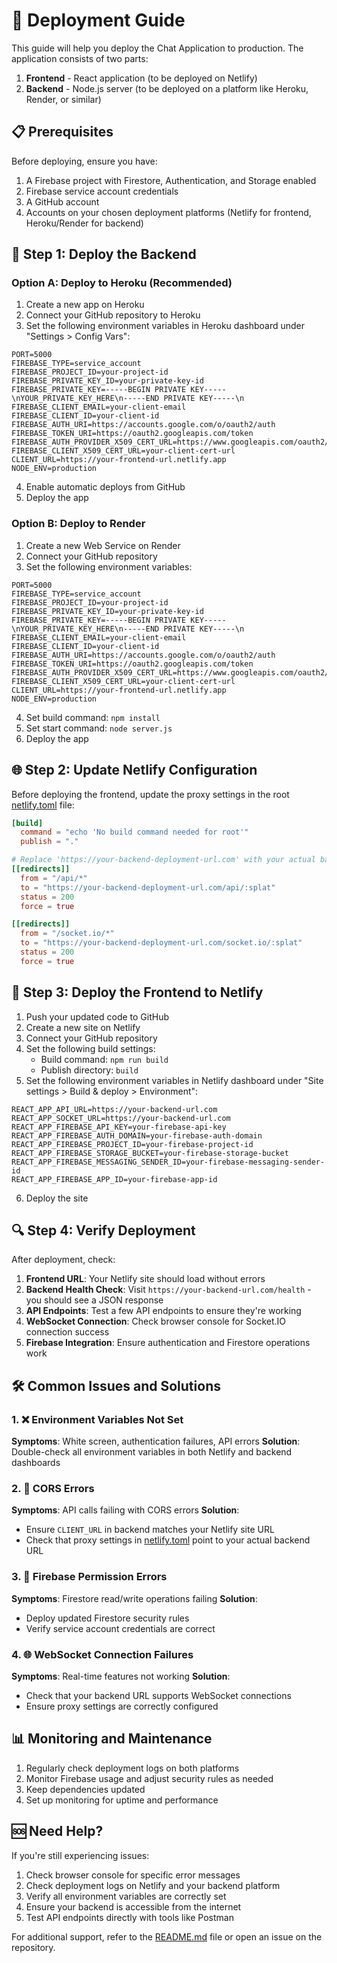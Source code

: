 # 🚀 Deployment Guide

This guide will help you deploy the Chat Application to production. The application consists of two parts:
1. **Frontend** - React application (to be deployed on Netlify)
2. **Backend** - Node.js server (to be deployed on a platform like Heroku, Render, or similar)

## 📋 Prerequisites

Before deploying, ensure you have:
1. A Firebase project with Firestore, Authentication, and Storage enabled
2. Firebase service account credentials
3. A GitHub account
4. Accounts on your chosen deployment platforms (Netlify for frontend, Heroku/Render for backend)

## 🔧 Step 1: Deploy the Backend

### Option A: Deploy to Heroku (Recommended)

1. Create a new app on Heroku
2. Connect your GitHub repository to Heroku
3. Set the following environment variables in Heroku dashboard under "Settings > Config Vars":

```env
PORT=5000
FIREBASE_TYPE=service_account
FIREBASE_PROJECT_ID=your-project-id
FIREBASE_PRIVATE_KEY_ID=your-private-key-id
FIREBASE_PRIVATE_KEY=-----BEGIN PRIVATE KEY-----\nYOUR_PRIVATE_KEY_HERE\n-----END PRIVATE KEY-----\n
FIREBASE_CLIENT_EMAIL=your-client-email
FIREBASE_CLIENT_ID=your-client-id
FIREBASE_AUTH_URI=https://accounts.google.com/o/oauth2/auth
FIREBASE_TOKEN_URI=https://oauth2.googleapis.com/token
FIREBASE_AUTH_PROVIDER_X509_CERT_URL=https://www.googleapis.com/oauth2/v1/certs
FIREBASE_CLIENT_X509_CERT_URL=your-client-cert-url
CLIENT_URL=https://your-frontend-url.netlify.app
NODE_ENV=production
```

4. Enable automatic deploys from GitHub
5. Deploy the app

### Option B: Deploy to Render

1. Create a new Web Service on Render
2. Connect your GitHub repository
3. Set the following environment variables:

```env
PORT=5000
FIREBASE_TYPE=service_account
FIREBASE_PROJECT_ID=your-project-id
FIREBASE_PRIVATE_KEY_ID=your-private-key-id
FIREBASE_PRIVATE_KEY=-----BEGIN PRIVATE KEY-----\nYOUR_PRIVATE_KEY_HERE\n-----END PRIVATE KEY-----\n
FIREBASE_CLIENT_EMAIL=your-client-email
FIREBASE_CLIENT_ID=your-client-id
FIREBASE_AUTH_URI=https://accounts.google.com/o/oauth2/auth
FIREBASE_TOKEN_URI=https://oauth2.googleapis.com/token
FIREBASE_AUTH_PROVIDER_X509_CERT_URL=https://www.googleapis.com/oauth2/v1/certs
FIREBASE_CLIENT_X509_CERT_URL=your-client-cert-url
CLIENT_URL=https://your-frontend-url.netlify.app
NODE_ENV=production
```

4. Set build command: `npm install`
5. Set start command: `node server.js`
6. Deploy the app

## 🌐 Step 2: Update Netlify Configuration

Before deploying the frontend, update the proxy settings in the root [netlify.toml](file:///C:/Users/rishu/OneDrive/Desktop/Chat-now/netlify.toml) file:

```toml
[build]
  command = "echo 'No build command needed for root'"
  publish = "."

# Replace 'https://your-backend-deployment-url.com' with your actual backend URL
[[redirects]]
  from = "/api/*"
  to = "https://your-backend-deployment-url.com/api/:splat"
  status = 200
  force = true

[[redirects]]
  from = "/socket.io/*"
  to = "https://your-backend-deployment-url.com/socket.io/:splat"
  status = 200
  force = true
```

## 🎨 Step 3: Deploy the Frontend to Netlify

1. Push your updated code to GitHub
2. Create a new site on Netlify
3. Connect your GitHub repository
4. Set the following build settings:
   - Build command: `npm run build`
   - Publish directory: `build`
5. Set the following environment variables in Netlify dashboard under "Site settings > Build & deploy > Environment":

```env
REACT_APP_API_URL=https://your-backend-url.com
REACT_APP_SOCKET_URL=https://your-backend-url.com
REACT_APP_FIREBASE_API_KEY=your-firebase-api-key
REACT_APP_FIREBASE_AUTH_DOMAIN=your-firebase-auth-domain
REACT_APP_FIREBASE_PROJECT_ID=your-firebase-project-id
REACT_APP_FIREBASE_STORAGE_BUCKET=your-firebase-storage-bucket
REACT_APP_FIREBASE_MESSAGING_SENDER_ID=your-firebase-messaging-sender-id
REACT_APP_FIREBASE_APP_ID=your-firebase-app-id
```

6. Deploy the site

## 🔍 Step 4: Verify Deployment

After deployment, check:

1. **Frontend URL**: Your Netlify site should load without errors
2. **Backend Health Check**: Visit `https://your-backend-url.com/health` - you should see a JSON response
3. **API Endpoints**: Test a few API endpoints to ensure they're working
4. **WebSocket Connection**: Check browser console for Socket.IO connection success
5. **Firebase Integration**: Ensure authentication and Firestore operations work

## 🛠️ Common Issues and Solutions

### 1. ❌ Environment Variables Not Set
**Symptoms**: White screen, authentication failures, API errors
**Solution**: Double-check all environment variables in both Netlify and backend dashboards

### 2. 🔌 CORS Errors
**Symptoms**: API calls failing with CORS errors
**Solution**: 
- Ensure `CLIENT_URL` in backend matches your Netlify site URL
- Check that proxy settings in [netlify.toml](file:///C:/Users/rishu/OneDrive/Desktop/Chat-now/netlify.toml) point to your actual backend URL

### 3. 🔐 Firebase Permission Errors
**Symptoms**: Firestore read/write operations failing
**Solution**: 
- Deploy updated Firestore security rules
- Verify service account credentials are correct

### 4. 🌐 WebSocket Connection Failures
**Symptoms**: Real-time features not working
**Solution**:
- Check that your backend URL supports WebSocket connections
- Ensure proxy settings are correctly configured

## 📊 Monitoring and Maintenance

1. Regularly check deployment logs on both platforms
2. Monitor Firebase usage and adjust security rules as needed
3. Keep dependencies updated
4. Set up monitoring for uptime and performance

## 🆘 Need Help?

If you're still experiencing issues:

1. Check browser console for specific error messages
2. Check deployment logs on Netlify and your backend platform
3. Verify all environment variables are correctly set
4. Ensure your backend is accessible from the internet
5. Test API endpoints directly with tools like Postman

For additional support, refer to the [README.md](file:///C:/Users/rishu/OneDrive/Desktop/Chat-now/README.md) file or open an issue on the repository.